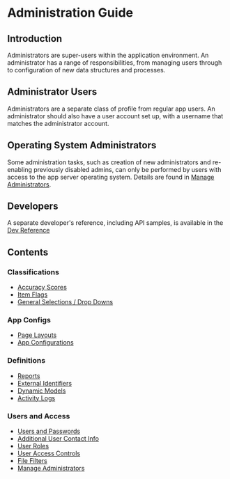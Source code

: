 # Administration Guide

## Introduction

Administrators are super-users within the application environment. An administrator has a range of responsibilities, from managing users through to configuration of new data structures and processes.

## Administrator Users

Administrators are a separate class of profile from regular app users. An administrator should also have a user account set up, with a username that matches the administrator account.

## Operating System Administrators

Some administration tasks, such as creation of new administrators and re-enabling previously disabled admins, can only be performed by users with access to the app server operating system. Details are found in [Manage Administrators](../admins/0_introduction.md).

## Developers

A separate developer's reference, including API samples, is available in the [Dev Reference](../../dev_reference/main/README.md)

## Contents

### Classifications

- [Accuracy Scores](../accuracy_scores/0_introduction.md)
- [Item Flags](../item_flag_names/0_introduction.md)
- [General Selections / Drop Downs](../general_selections/0_introduction.md)

### App Configs

- [Page Layouts](../page_layouts/0_introduction.md)
- [App Configurations](../app_configurations/0_introduction.md)

### Definitions

- [Reports](../reports/0_introduction.md)
- [External Identifiers](../external_identifiers/0_introduction.md)
- [Dynamic Models](../dynamic_models/0_introduction.md)
- [Activity Logs](../activity_logs/0_introduction.md)

### Users and Access

- [Users and Passwords](../users/0_introduction.md)
- [Additional User Contact Info](../contact_infos/0_introduction.md)
- [User Roles](../user_roles/0_introduction.md)
- [User Access Controls](../user_access_controls/0_introduction.md)
- [File Filters](../filters/0_introduction.md)
- [Manage Administrators](../admins/0_introduction.md)
